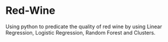 # Red-Wine
Using python to predicate the quality of red wine by using Linear Regression, Logistic Regression, Random Forest and Clusters.
